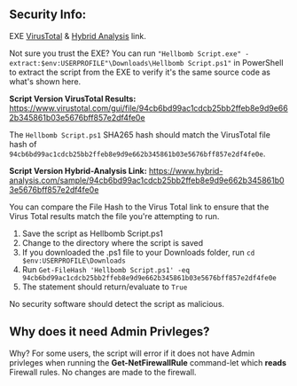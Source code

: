 ## Security Info:

EXE [VirusTotal](https://www.virustotal.com/gui/file/b637d8a6865ee77f3a7b922930db99f2b93f2473b32e9be1080c0d706db219b6) & [Hybrid Analysis](https://www.hybrid-analysis.com/sample/b637d8a6865ee77f3a7b922930db99f2b93f2473b32e9be1080c0d706db219b6) link.

Not sure you trust the EXE? You can run ``"Hellbomb Script.exe" -extract:$env:USERPROFILE"\Downloads\Hellbomb Script.ps1"`` in PowerShell to extract the script from the EXE to verify it's the same source code as what's shown here.

**Script Version VirusTotal Results:** https://www.virustotal.com/gui/file/94cb6bd99ac1cdcb25bb2ffeb8e9d9e662b345861b03e5676bff857e2df4fe0e

The ``Hellbomb Script.ps1`` SHA265 hash should match the VirusTotal file hash of ``94cb6bd99ac1cdcb25bb2ffeb8e9d9e662b345861b03e5676bff857e2df4fe0e``.

**Script Version Hybrid-Analysis Link:** https://www.hybrid-analysis.com/sample/94cb6bd99ac1cdcb25bb2ffeb8e9d9e662b345861b03e5676bff857e2df4fe0e

You can compare the File Hash to the Virus Total link to ensure that the Virus Total results match the file you're attempting to run.

1. Save the script as Hellbomb Script.ps1
2. Change to the directory where the script is saved
3. If you downloaded the .ps1 file to your Downloads folder, run ``cd $env:USERPROFILE\Downloads``
4. Run ``Get-FileHash 'Hellbomb Script.ps1' -eq 94cb6bd99ac1cdcb25bb2ffeb8e9d9e662b345861b03e5676bff857e2df4fe0e``
5. The statement should return/evaluate to ``True``

No security software should detect the script as malicious.

## Why does it need Admin Privleges?
Why? For some users, the script will error if it does not have Admin privleges when running the **Get-NetFirewallRule** command-let which **reads** Firewall rules. No changes are made to the firewall.
